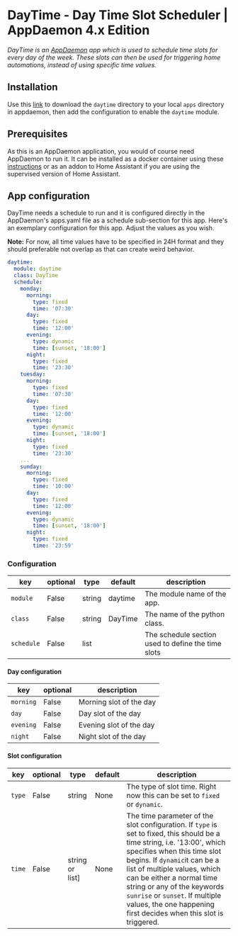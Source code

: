 # DayTime - Day Time Slot Scheduler | AppDaemon 4.x Edition

*DayTime is an [AppDaemon](https://github.com/home-assistant/appdaemon) app which is used to schedule time slots for every day of the week. These slots can then be used for triggering home automations, instead of using specific time values.*

## Installation

Use this [link](https://github.com/benleb/ad-ench-ad3/releases) to download the `daytime` directory to your local `apps` directory in appdaemon, then add the configuration to enable the `daytime` module.

## Prerequisites 

As this is an AppDaemon application, you would of course need AppDaemon to run it. It can be installed as a docker container using these [instructions](https://appdaemon.readthedocs.io/en/latest/INSTALL.html) or as an addon to Home Assistant if you are using the supervised version of Home Assistant.

## App configuration

DayTime needs a schedule to run and it is configured directly in the AppDaemon's apps.yaml file as a schedule sub-section for this app. Here's an exemplary configuration for this app. Adjust the values as you wish.

**Note:** For now, all time values have to be specified in 24H format and they should preferable not overlap as that can create weird behavior.

```yaml
daytime:
  module: daytime
  class: DayTime
  schedule:
    monday:
      morning:
        type: fixed
        time: '07:30'
      day:
        type: fixed
        time: '12:00'
      evening:
        type: dynamic
        time: [sunset, '18:00']
      night:
        type: fixed
        time: '23:30'
    tuesday:
      morning:
        type: fixed
        time: '07:30'
      day:
        type: fixed
        time: '12:00'
      evening:
        type: dynamic
        time: [sunset, '18:00']
      night:
        type: fixed
        time: '23:30'
    ...
    sunday:
      morning:
        type: fixed
        time: '10:00'
      day:
        type: fixed
        time: '12:00'
      evening:
        type: dynamic
        time: [sunset, '18:00']
      night:
        type: fixed
        time: '23:59'
```

### Configuration

key | optional | type | default | description
-- | -- | -- | -- | --
`module` | False | string | daytime | The module name of the app.
`class` | False | string | DayTime | The name of the python class.
`schedule` | False | list | | The schedule section used to define the time slots

#### Day configuration

key | optional | description
-- | -- | --
`morning` | False | Morning slot of the day
`day` | False | Day slot of the day
`evening` | False | Evening slot of the day
`night` | False | Night slot of the day

#### Slot configuration

key | optional | type | default | description
-- | -- | -- | -- | --
`type` | False | string | None | The type of slot time. Right now this can be set to `fixed` or `dynamic`.
`time` | False | string or list] | None | The time parameter of the slot configuration. If `type` is set to fixed, this should be a time string, i.e. '13:00', which specifies when this time slot begins. If `dynamic`it can be a list of multiple values, which can be either a normal time string or any of the keywords `sunrise` or `sunset`. If multiple values, the one happening first decides when this slot is triggered.
